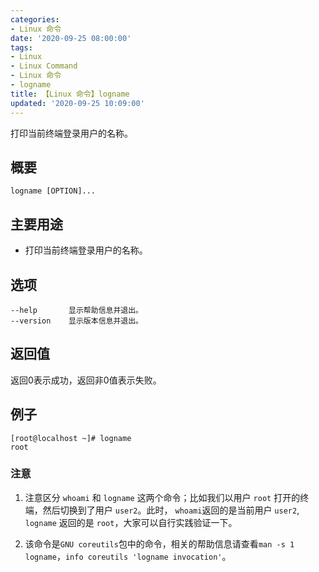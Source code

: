 ```yaml
---
categories:
- Linux 命令
date: '2020-09-25 08:00:00'
tags:
- Linux
- Linux Command
- Linux 命令
- logname
title: 【Linux 命令】logname
updated: '2020-09-25 10:09:00'
---
```


打印当前终端登录用户的名称。

## 概要

```shell
logname [OPTION]...
```

## 主要用途

- 打印当前终端登录用户的名称。

## 选项

```shell
--help       显示帮助信息并退出。
--version    显示版本信息并退出。
```

## 返回值

返回0表示成功，返回非0值表示失败。

## 例子

```shell
[root@localhost ~]# logname
root
```

### 注意

1. 注意区分 `whoami` 和 `logname` 这两个命令；比如我们以用户 `root` 打开的终端，然后切换到了用户 `user2`。此时， `whoami`返回的是当前用户 `user2`, `logname` 返回的是 `root`，大家可以自行实践验证一下。

2. 该命令是`GNU coreutils`包中的命令，相关的帮助信息请查看`man -s 1 logname`，`info coreutils 'logname invocation'`。


